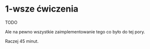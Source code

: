 # 1-wsze ćwiczenia

TODO

Ale na pewno wszystkie zaimplementowanie tego co było do tej pory.

Raczej 45 minut.